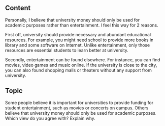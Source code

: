 ## Content
Personally, I believe that university money should only be used for academic purposes rather than entertainment. I feel this way for 2 reasons.

First off, university should provide necessary and abundant educational resources. For example, you might need school to provide more books in library and some software on Internet. Unlike entertainment, only those resources are essential students to learn better at university.

Secondly, entertainment can be found elsewhere. For instance, you can find movies, video games and music online. If the university is close to the city, you can also found shopping malls or theaters without any support from university. 

## Topic
Some people believe it is important for universities to provide funding for student entertainment, such as movies or concerts on campus. Others believe that university money should only be used for academic purposes. Which view do you agree with? Explain why.